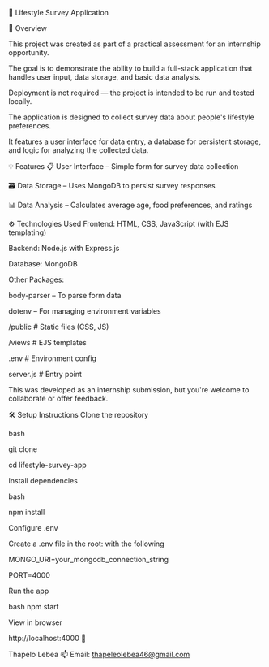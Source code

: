 📝 Lifestyle Survey Application

📌 Overview

This project was created as part of a practical assessment for an internship opportunity.

The goal is to demonstrate the ability to build a full-stack application that handles user input, data storage, and basic data analysis. 

Deployment is not required — the project is intended to be run and tested locally.


The application is designed to collect survey data about people's lifestyle preferences.

It features a user interface for data entry, a database for persistent storage, and logic for analyzing the collected data.

💡 Features
📋 User Interface – Simple form for survey data collection

🗃 Data Storage – Uses MongoDB to persist survey responses

📊 Data Analysis – Calculates average age, food preferences, and ratings


⚙️ Technologies Used
Frontend: HTML, CSS, JavaScript (with EJS templating)

Backend: Node.js with Express.js

Database: MongoDB

Other Packages:

body-parser – To parse form data

dotenv – For managing environment variables

/public           # Static files (CSS, JS)

/views            # EJS templates

.env              # Environment config

server.js         # Entry point

This was developed as an internship submission, but you're welcome to collaborate or offer feedback.


🛠️ Setup Instructions
Clone the repository

bash

git clone <your-repo-url>


cd lifestyle-survey-app


Install dependencies

bash


npm install


Configure .env


Create a .env file in the root:
with the following


MONGO_URI=your_mongodb_connection_string

PORT=4000


Run the app


bash
npm start


View in browser



http://localhost:4000
🙌

Thapelo Lebea
📫 Email: thapeleolebea46@gmail.com

